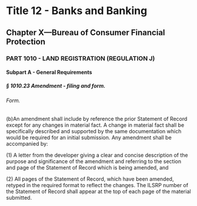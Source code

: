
# Title 12 - Banks and Banking
## Chapter X—Bureau of Consumer Financial Protection
### PART 1010 - LAND REGISTRATION (REGULATION J)
#### Subpart A - General Requirements
##### § 1010.23 Amendment - filing and form.
###### Form.

(b)An amendment shall include by reference the prior Statement of Record except for any changes in material fact. A change in material fact shall be specifically described and supported by the same documentation which would be required for an initial submission. Any amendment shall be accompanied by:

(1) A letter from the developer giving a clear and concise description of the purpose and significance of the amendment and referring to the section and page of the Statement of Record which is being amended, and

(2) All pages of the Statement of Record, which have been amended, retyped in the required format to reflect the changes. The ILSRP number of the Statement of Record shall appear at the top of each page of the material submitted.
